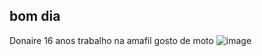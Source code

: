 ## bom dia 
Donaire
16 anos
trabalho na amafil
gosto de moto
![image](https://github.com/user-attachments/assets/cf819f1c-457a-4f26-8220-5b2ab7fc1153)


